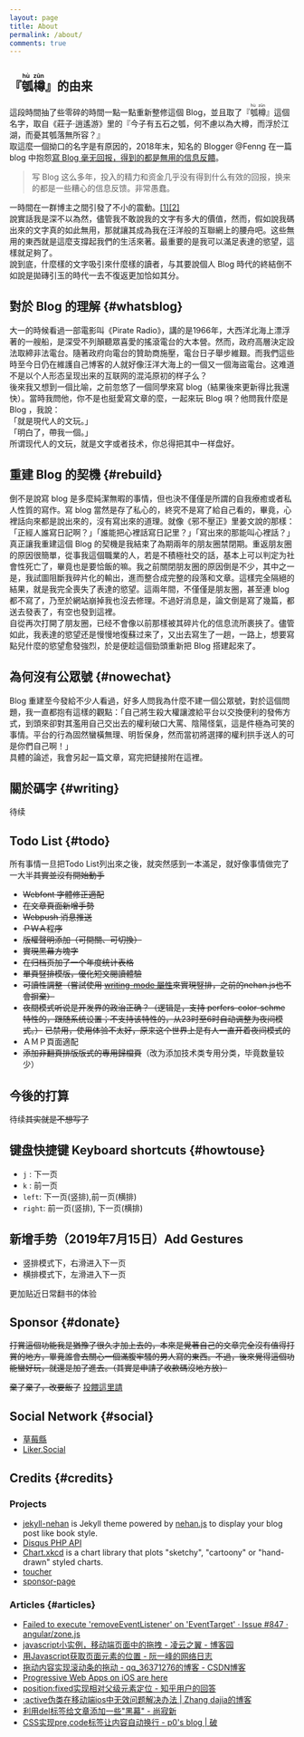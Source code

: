 ```yaml
---
layout: page
title: About
permalink: /about/
comments: true
---
```


<h2>『<ruby><rb>瓠樽</rb><rt>hù zūn</rt></ruby>』的由来</h2>

這段時間抽了些零碎的時間一點一點重新整修這個 Blog，並且取了『<ruby><rb>瓠樽</rb><rt>hù zūn</rt></ruby>』這個名字，取自《莊子·逍遙游》里的『今子有五石之瓠，何不慮以為大樽，而浮於江湖，而憂其瓠落無所容？』<br>
取這麼一個拗口的名字是有原因的，2018年末，知名的 Blogger @Fenng 在一篇 blog 中抱怨<a href="https://dbanotes.net/review/blog-is-over.html" target="_blank">寫 Blog 毫无回报，得到的都是無用的信息反饋</a>。

>写 Blog 这么多年，投入的精力和资金几乎没有得到什么有效的回报，换来的都是一些糟心的信息反馈。非常愚蠢。

一時間在一群博主之間引發了不小的震動。<a href="https://dbarobin.com/2018/12/26/blog-live-forever/" target="_blank">[1]</a><a href="https://liuf.net/blog/2019/01/end-of-personal-blog-era/" target="_blank">[2]</a><br>
說實話我是深不以為然，儘管我不敢說我的文字有多大的價值，然而，假如說我碼出來的文字真的如此無用，那就讓其成為我在汪洋般的互聯網上的腰舟吧。这些無用的東西就是這麼支撐起我們的生活來著。最重要的是我可以滿足表達的慾望，這樣就足夠了。<br>
說到底，什麼樣的文字吸引來什麼樣的讀者，与其要說個人 Blog 時代的終結倒不如說是拋磚引玉的時代一去不復返更加恰如其分。<br>

## 對於 Blog 的理解 {#whatsblog}

大一的時候看過一部電影叫《Pirate Radio》，講的是1966年，大西洋北海上漂浮著的一艘船，是深受不列顛聽眾喜愛的搖滾電台的大本營。然而，政府高層決定設法取締非法電台。隨著政府向電台的贊助商施壓，電台日子舉步維艱。而我們這些時至今日仍在維護自己博客的人就好像汪洋大海上的一個又一個海盜電台。这难道不是以个人形态呈现出来的互联网的混沌原初的样子么？<br>
後來我又想到一個比喻，之前忽悠了一個同學來寫 blog（結果後來更新得比我還快）。當時我問他，你不是也挺愛寫文章的麼，一起來玩 Blog 唄？他問我什麼是 Blog ，我說：<br>
「就是現代人的文玩。」<br>
「明白了，帶我一個。」<br>
所谓现代人的文玩，就是文字或者技术，你总得把其中一样盘好。<br>

## 重建 Blog 的契機 {#rebuild}

倒不是說寫 blog 是多麼純潔無暇的事情，但也決不僅僅是所謂的自我療癒或者私人性質的寫作。寫 blog 當然是存了私心的，終究不是寫了給自己看的，畢竟，心裡話向來都是說出來的，沒有寫出來的道理。就像《邪不壓正》里姜文說的那樣：「正經人誰寫日記啊？」「誰能把心裡話寫日記里？」「寫出來的那能叫心裡話？」<br>
真正讓我重建這個 Blog 的契機是我結束了為期兩年的朋友圈禁閉期。重返朋友圈的原因很簡單，從事我這個職業的人，若是不積極社交的話，基本上可以判定为社會性死亡了，畢竟也是要恰飯的嘛。我之前關閉朋友圈的原因倒是不少，其中之一是，我試圖阻斷我碎片化的輸出，進而整合成完整的段落和文章。這樣完全隔絕的結果，就是我完全喪失了表達的慾望。這兩年間，不僅僅是朋友圈，甚至連 blog 都不寫了，乃至於網站崩掉我也沒去修理。不過好消息是，論文倒是寫了幾篇，都送去發表了，有空也發到這裡。<br>
自從再次打開了朋友圈，已经不會像以前那樣被其碎片化的信息流所裹挾了。儘管如此，我表達的慾望还是慢慢地復蘇过来了，又出去寫生了一趟，一路上，想要寫點兒什麼的慾望愈發強烈，於是便趁這個勁頭重新把 Blog 搭建起來了。<br>

## 為何沒有公眾號 {#nowechat}

Blog 重建至今發給不少人看過，好多人問我為什麼不建一個公眾號，對於這個問題，我一直都抱有這樣的觀點：「自己將生殺大權讓渡給平台以交換便利的發佈方式，到頭來卻對其濫用自己交出去的權利破口大罵、陰陽怪氣，這是件極為可笑的事情。平台的行為固然蠻橫無理、明哲保身，然而當初將選擇的權利拱手送人的可是你們自己啊！」<br>
具體的論述，我會另起一篇文章，寫完把鏈接附在這裡。<br>

## 關於碼字 {#writing}

待续

## Todo List {#todo}

所有事情一旦把Todo List列出來之後，就突然感到一本滿足，就好像事情做完了一大半<del class="block" title="你知道的太多了" datetime="20190926" ontouchstart=''>其實並沒有開始動手</del>

- ~~Webfont 字體修正適配~~
- ~~在文章頁面新增手勢~~
- ~~Webpush 消息推送~~
- ~~ＰＷＡ程序~~
- ~~版權聲明添加（可開關、可切換）~~
- ~~<del class="block" title="你知道的太多了" datetime="20190922" ontouchstart=''>實現黑幕方塊字</del>~~
- ~~在归档页加了一个年度统计表格~~
- ~~單頁竪排模版，優化短文閱讀體驗~~
- ~~可讀性調整（嘗試使用 <a href="https://www.zhangxinxu.com/wordpress/2016/04/css-writing-mode/" target="_blank">writing-mode 屬性</a>來實現竪排，之前的nehan.js也不會摒棄）~~
- ~~夜間模式<del class="block" title="你知道的太多了" datetime="20190927" ontouchstart=''>听说是开发界的政治正确？</del>（逻辑是，支持 perfers-color-schme 特性的，跟随系统设置；不支持该特性的，从23时至6时自动调整为夜间模式。）~~ <del class="block" title="你知道的太多了" datetime="20200122" ontouchstart=''>已禁用，使用体验不太好，原来这个世界上是有人一直开着夜间模式的</del>
- ＡＭＰ頁面適配
- ~~添加非翻頁排版版式的專用歸檔頁~~（改为添加技术类专用分类，毕竟数量较少）


## 今後的打算

待续<del class="block" title="你知道的太多了" datetime="20190922" ontouchstart=''>其实就是不想写了</del>

## 键盘快捷键 Keyboard shortcuts {#howtouse}

- <code>j</code> : 下一页
- <code>k</code> : 前一页
- <code>left</code>: 下一页(竖排),前一页(横排)
- <code>right</code>: 前一页(竖排), 下一页(横排)

## 新增手势（2019年7月15日）Add Gestures

- 竖排模式下，右滑进入下一页
- 横排模式下，左滑进入下一页

更加贴近日常翻书的体验

## Sponsor {#donate}

~~打賞這個功能我是猶豫了很久才加上去的，本來是覺著自己的文章完全沒有值得打賞的地方，畢竟誰會去關心一個滿腹牢騷的男人寫的東西。不過，後來覺得這個功能蠻好玩，就還是加了進去。（其實是申請了收款碼沒地方放）~~

<del class="block" title="你知道的太多了" datetime="20191219" ontouchstart=''>棄了棄了，改要飯了</del>
<a href="https://payment.dylanwu.space/" target="_blank">投餵這里請</a>

## Social Network {#social}

- <a rel="me" href="https://m.cmx.im/@dylan">草莓縣</a>
- <a rel="me" href="https://liker.social/@dylan">Liker.Social</a>

## Credits {#credits}

### Projects

- <a href="{{site.baseurl}}/about-old/" target="_blank">jekyll-nehan</a> is Jekyll theme powered by <a href="https://github.com/tategakibunko/nehan.js" target="_blank">nehan.js</a> to display your blog post like book style.
- <a href="https://github.com/fooleap/disqus-php-api" target="_blank">Disqus PHP API</a>
- <a href="https://github.com/timqian/chart.xkcd" target="_blank">Chart.xkcd</a> is a chart library that plots "sketchy", "cartoony" or "hand-drawn" styled charts.
- <a href="http://bh-lay.github.io/toucher" target="_blank">toucher</a>
- <a href="https://github.com/Kaiyuan/sponsor-page" target="_blank">sponsor-page</a>

### Articles {#articles}

- <a href="https://github.com/angular/zone.js/issues/847" target="_blank">Failed to execute 'removeEventListener' on 'EventTarget' · Issue #847 · angular/zone.js</a>
- <a href="https://www.cnblogs.com/liugang-vip/p/5278473.html" target="_blank">javascript小实例，移动端页面中的拖拽 - 凌云之翼 - 博客园</a>
- <a href="http://www.ruanyifeng.com/blog/2009/09/find_element_s_position_using_javascript.html" target="_blank">用Javascript获取页面元素的位置 - 阮一峰的网络日志</a>
- <a href="https://blog.csdn.net/qq_36371276/article/details/80227762" target="_blank">拖动内容实现滚动条的拖动 - qq_36371276的博客 - CSDN博客</a>
- <a href="https://medium.com/@firt/progressive-web-apps-on-ios-are-here-d00430dee3a7" target="_blank">Progressive Web Apps on iOS are here</a>
- <a href="https://www.zhihu.com/question/24822927/answer/127293043" target="_blank">position:fixed实现相对父级元素定位 - 知乎用户的回答</a>
- <a href="http://zhangdajia.com/2018/03/30/active-pseudo-class-doesn-t-work-in-mobile-ios/" target="_blank">:active伪类在移动端ios中无效问题解决办法 | Zhang dajia的博客</a>
- <a href="https://www.jimoe.cn/archives/use-del-add-black-wood.html" target="_blank">利用del标签给文章添加一些"黑幕" - 尚寂新</a>
- <a href="https://p0sec.net/index.php/archives/24/" target="_blank">CSS实现pre,code标签让内容自动换行 - p0's blog | 破</a>
